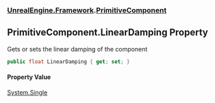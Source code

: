 ### [UnrealEngine.Framework](./UnrealEngine-Framework.md 'UnrealEngine.Framework').[PrimitiveComponent](./PrimitiveComponent.md 'UnrealEngine.Framework.PrimitiveComponent')
## PrimitiveComponent.LinearDamping Property
Gets or sets the linear damping of the component  
```csharp
public float LinearDamping { get; set; }
```
#### Property Value
[System.Single](https://docs.microsoft.com/en-us/dotnet/api/System.Single 'System.Single')  
